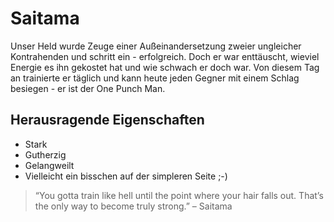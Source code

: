 # Saitama

Unser Held wurde Zeuge einer Außeinandersetzung  zweier ungleicher Kontrahenden und schritt ein - erfolgreich. Doch er war enttäuscht, wieviel Energie es ihn gekostet hat und wie schwach er doch war. Von diesem Tag an trainierte er täglich und kann heute jeden Gegner mit einem Schlag besiegen - er ist der One Punch Man.

## Herausragende Eigenschaften

* Stark
* Gutherzig
* Gelangweilt
* Vielleicht ein bisschen auf der simpleren Seite ;-)

> “You gotta train like hell until the point where your hair falls out. That’s the only way to become truly strong.” – Saitama